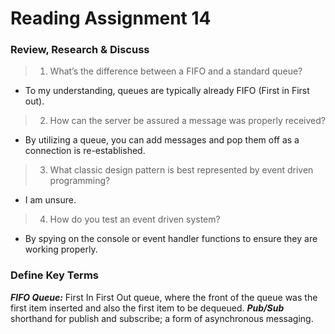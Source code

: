 # Reading Assignment 14

### Review, Research & Discuss
> 1. What’s the difference between a FIFO and a standard queue?
- To my understanding, queues are typically already FIFO (First in First out). 
> 2. How can the server be assured a message was properly received?
- By utilizing a queue, you can add messages and pop them off as a connection is re-established. 
> 3. What classic design pattern is best represented by event driven programming?
- I am unsure. 
> 4. How do you test an event driven system?
- By spying on the console or event handler functions to ensure they are working properly. 

### Define Key Terms
***FIFO Queue:*** First In First Out queue, where the front of the queue was the first item inserted and also the first item to be dequeued. 
***Pub/Sub*** shorthand for publish and subscribe; a form of asynchronous messaging. 



